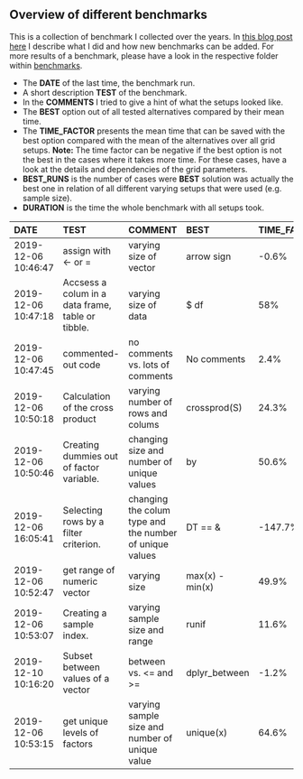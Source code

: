 ## Overview of different benchmarks 



This is a collection of benchmark I collected over the years. 
In [this blog post here](https://www.statworx.com/de/blog/a-collection-of-benchmarks-in-r/) 
I describe what I did and how new benchmarks can be added.
For more results of a benchmark, please have a look in the 
respective folder within [benchmarks](../benchmarks).


- The **DATE** of the last time, the benchmark run.
- A short description **TEST** of the benchmark.
- In the **COMMENTS** I tried to give a hint of what the setups looked like.
- The **BEST** option out of all tested alternatives compared by their mean time.
- The **TIME_FACTOR** presents the mean time that can be saved with the best
    option compared with the mean of the alternatives over all grid setups. 
    **Note:** The time factor can be negative if the best option is not the
    best in the cases where it takes more time. For these cases, have a look at
    the details and dependencies of the grid parameters.
- **BEST_RUNS** is the number of cases were **BEST** solution was actually
    the best one in relation of all different varying setups that were used (e.g. sample size).
- **DURATION** is the time the whole benchmark with all setups took.




|DATE                |TEST                                              |COMMENT                                                 |BEST            |TIME_FACTOR |BEST_RUNS |DETAILS                                   |DURATION |
|:-------------------|:-------------------------------------------------|:-------------------------------------------------------|:---------------|:-----------|:---------|:-----------------------------------------|:--------|
|2019-12-06 10:46:47 |assign with <- or =                               |varying size of vector                                  |arrow sign      |-0.6%       |3/6       |[link](benchmarks/assignment/)            |00:00:02 |
|2019-12-06 10:47:18 |Accsess a colum in a data frame, table or tibble. |varying size of data                                    |$ df            |58%         |4/4       |[link](benchmarks/column_access/)         |00:00:25 |
|2019-12-06 10:47:45 |commented-out code                                |no comments vs. lots of comments                        |No comments     |2.4%        |7/7       |[link](benchmarks/comment_in_function/)   |00:00:03 |
|2019-12-06 10:50:18 |Calculation of the cross product                  |varying number of rows and colums                       |crossprod(S)    |24.3%       |9/10      |[link](benchmarks/crossproduct/)          |00:02:32 |
|2019-12-06 10:50:46 |Creating dummies out of factor variable.          |changing size and number of unique values               |by              |50.6%       |6/12      |[link](benchmarks/dummy_creation/)        |00:00:27 |
|2019-12-06 16:05:41 |Selecting rows by a filter criterion.             |changing the colum type and the number of unique values |DT == &         |-147.7%     |24/40     |[link](benchmarks/filter_selection/)      |00:01:56 |
|2019-12-06 10:52:47 |get range of numeric vector                       |varying size                                            |max(x) - min(x) |49.9%       |6/6       |[link](benchmarks/range/)                 |00:00:15 |
|2019-12-06 10:53:07 |Creating a sample index.                          |varying sample size and range                           |runif           |11.6%       |5/5       |[link](benchmarks/sample_index/)          |00:00:18 |
|2019-12-10 10:16:20 |Subset between values of a vector                 |between vs. <= and >=                                   |dplyr_between   |-1.2%       |30/64     |[link](benchmarks/subset_between_values/) |00:00:32 |
|2019-12-06 10:53:15 |get unique levels of factors                      |varying sample size and number of unique value          |unique(x)       |64.6%       |16/16     |[link](benchmarks/unique_values/)         |00:00:07 |
